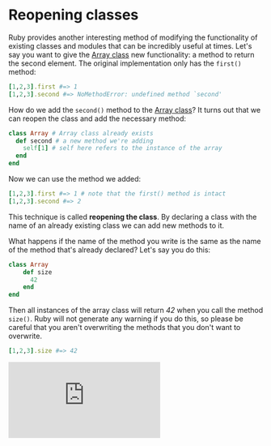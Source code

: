 # Reopening classes

Ruby provides another interesting method of modifying the functionality of existing classes and modules that can be incredibly useful at times.  Let's say you want to give the [Array class](http://www.ruby-doc.org/core-2.1.2/Array.html) new functionality: a method to return the second element. The original implementation only has the `first()` method:

````ruby
[1,2,3].first #=> 1
[1,2,3].second #=> NoMethodError: undefined method `second'
````

How do we add the `second()` method to the [Array class](http://www.ruby-doc.org/core-2.1.2/Array.html)? It turns out that we can reopen the class and add the necessary method:

````ruby
class Array # Array class already exists
  def second # a new method we're adding
    self[1] # self here refers to the instance of the array
  end
end
````

Now we can use the method we added:

````ruby
[1,2,3].first #=> 1 # note that the first() method is intact
[1,2,3].second #=> 2
````

This technique is called **reopening the class**. By declaring a class with the name of an already existing class we can add new methods to it.

What happens if the name of the method you write is the same as the name of the method that's already declared? Let's say you do this:

````ruby
class Array
    def size
      42
    end
end
````

Then all instances of the array class will return _42_ when you call the method `size()`. Ruby will not generate any warning if you do this, so please be careful that you aren't overwriting the methods that you don't want to overwrite.

````ruby
[1,2,3].size #=> 42
````

![Tracking pixel](https://githubanalytics.herokuapp.com/course/pills/reopening_classes.md)
